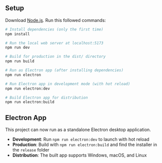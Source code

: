 
## Setup
Download [Node.js](https://nodejs.org/en/download/).
Run this followed commands:

``` bash
# Install dependencies (only the first time)
npm install

# Run the local web server at localhost:5173
npm run dev

# Build for production in the dist/ directory
npm run build

# Run as Electron app (after installing dependencies)
npm run electron

# Run Electron app in development mode (with hot reload)
npm run electron:dev

# Build Electron app for distribution
npm run electron:build
```

## Electron App

This project can now run as a standalone Electron desktop application.

- **Development**: Run `npm run electron:dev` to launch with hot reload
- **Production**: Build with `npm run electron:build` and find the installer in the `release` folder
- **Distribution**: The built app supports Windows, macOS, and Linux
